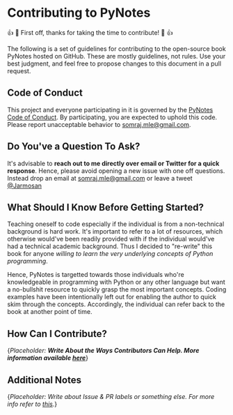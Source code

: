 # Contributing to PyNotes

:+1: :tada:  First off, thanks for taking the time to contribute! :tada: :+1:

The following is a set of guidelines for contributing to the open-source book PyNotes hosted on GitHub. These are mostly guidelines, not rules. Use your best judgment, and feel free to propose changes to this document in a pull request.

## Code of Conduct

This project and everyone participating in it is governed by the [PyNotes Code of Conduct](https://github.com/Jarmos-san/pynotes/blob/master/CODE_OF_CONDUCT.md). By participating, you are expected to uphold this code. Please report unacceptable behavior to somraj.mle@gmail.com.

## Do You've a Question To Ask?

It's advisable to **reach out to me directly over email or Twitter for a quick response**. Hence, please avoid opening a new issue with one off questions. Instead drop an email at somraj.mle@gmail.com or leave a tweet [@Jarmosan](https://twitter.com/Jarmosan)

## What Should I Know Before Getting Started?

Teaching oneself to code especially if the individual is from a non-technical background is hard work. It's important to refer to a lot of resources, which otherwise would've been readily provided with if the individual would've had a technical academic background. Thus I decided to "re-write" this book for anyone *willing to learn the very underlying concepts of Python programming*.

Hence, PyNotes is targetted towards those individuals who're knowledgeable in programming with Python or any other language but want a no-bullshit resource to quickly grasp the most important concepts. Coding examples have been intentionally left out for enabling the author to quick skim through the concepts. Accordingly, the individual can refer back to the book at another point of time.

## How Can I Contribute?

{_Placeholder: **Write About the Ways Contributors Can Help. More information available [here](https://github.com/atom/atom/blob/master/CONTRIBUTING.md#how-can-i-contribute)**_}

## Additional Notes

{_Placeholder: Write about Issue & PR labels or something else. For more info refer to [this](https://github.com/atom/atom/blob/master/CONTRIBUTING.md#additional-notes)._}

